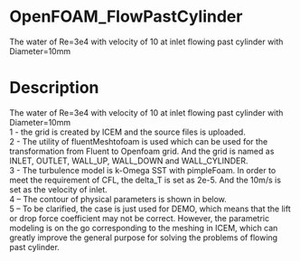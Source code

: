 # OpenFOAM_FlowPastCylinder
The water of Re=3e4 with velocity of 10 at inlet flowing past cylinder with Diameter=10mm  
# Description
The water of Re=3e4 with velocity of 10 at inlet flowing past cylinder with Diameter=10mm  
1 - the grid is created by ICEM and the source files is uploaded.  
2 - The utility of fluentMeshtofoam is used which can be used for the transformation from Fluent to Openfoam grid. And the grid is named as INLET, OUTLET, WALL_UP, WALL_DOWN and WALL_CYLINDER.  
3 - The turbulence model is k-Omega SST with pimpleFoam. In order to meet the requirement of CFL, the delta_T is set as 2e-5. And the 10m/s is set as the velocity of inlet.  
4 – The contour of physical parameters is shown in below.  
5 – To be clarified, the case is just used for DEMO, which means that the lift or drop force coefficient may not be correct. However, the parametric modeling is on the go corresponding to the meshing in ICEM, which can greatly improve the general purpose for solving the problems of flowing past cylinder.
